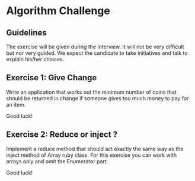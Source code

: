 # Algorithm Challenge


## Guidelines

The exercise will be given during the interview. It will not be very difficult but nor very guided. We expect the candidate to take initiatives and talk to explain his/her choices.

## Exercise 1: Give Change

Write an application that works out the minimum number of coins that should be returned in change if someone gives too much money to pay for an item.

Good luck!

## Exercise 2: Reduce or inject ?

Implement a reduce method that should act exactly the same way as the inject method of Array ruby class. For this exercise you can work with arrays only and omit the Enumerator part.

Good luck!
